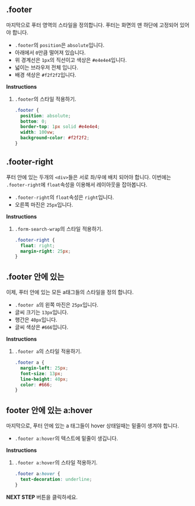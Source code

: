 ## .footer
마지막으로 푸터 영역의 스타일을 정의합니다. 푸터는 화면의 맨 하단에 고정되어 있어야 합니다. 
* `.footer`의 `position`은 `absolute`입니다.
* 아래에서 `0`만큼 떨어져 있습니다.
* 위 경계선은 `1px`의 직선이고 색상은 `#e4e4e4`입니다.
* 넓이는 브라우저 전체 입니다.
* 배경 색상은 `#f2f2f2`입니다.

**Instructions**
1. `.footer`의 스타일 적용하기.
    ```css
    .footer {
      position: absolute;
      bottom: 0;
      border-top: 1px solid #e4e4e4;
      width: 100vw;
      background-color: #f2f2f2;
    }
    ```



## .footer-right
푸터 안에 있는 두개의 `<div>`들은 서로 좌/우에 배치 되어야 합니다. 이번에는 `.footer-right`에 `float`속성을 이용해서 레이아웃을 잡아봅니다.        
- `.footer-right`의 `float`속성은 `right`입니다.
- 오른쪽 마진은 `25px`입니다.

**Instructions**
1. `.form-search-wrap`의 스타일 적용하기.
   ```css
   .footer-right {
     float: right;
     margin-right: 25px;
   }
   ```



## .footer 안에 있는 <a>
이제, 푸터 안에 있는 모든 a태그들의 스타일을 정의 합니다.
- `.footer a`의 왼쪽 마진은 `25px`입니다.
- 글씨 크기는 `13px`입니다.
- 행간은 `40px`입니다.
- 글씨 색상은 `#666`입니다.

**Instructions**
1. `.footer a`의 스타일 적용하기.
   ```css
   .footer a {
     margin-left: 25px;
     font-size: 13px;
     line-height: 40px;
     color: #666;
   }
   ```



## footer 안에 있는 a:hover
마지막으로, 푸터 안에 있는 a 태그들이 hover 상태일때는 밑줄이 생겨야 합니다.      
- `.footer a:hover`의 텍스트에 밑줄이 생깁니다.

**Instructions**
1. `.footer a:hover`의 스타일 적용하기.
   ```css
   .footer a:hover {
     text-decoration: underline;
   }
   ```



**NEXT STEP** 버튼을 클릭하세요. 